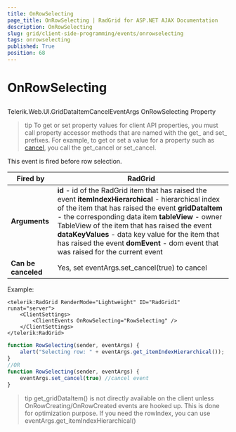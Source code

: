 ```yaml
---
title: OnRowSelecting
page_title: OnRowSelecting | RadGrid for ASP.NET AJAX Documentation
description: OnRowSelecting
slug: grid/client-side-programming/events/onrowselecting
tags: onrowselecting
published: True
position: 68
---
```


# OnRowSelecting



## 

Telerik.Web.UI.GridDataItemCancelEventArgs OnRowSelecting Property

>tip To get or set property values for client API properties, you must call property accessor methods that are named with the get_ and set_ prefixes. For example, to get or set a value for a property such as [cancel](http://msdn.microsoft.com/en-us/library/bb310859.aspx), you call the get_cancel or set_cancel.
>


This event is fired before row selection.


|  **Fired by**  | RadGrid |
| ------ | ------ |
| **Arguments** | **id** - id of the RadGrid item that has raised the event **itemIndexHierarchical** - hierarchical index of the item that has raised the event **gridDataItem** - the corresponding data item **tableView** - owner TableView of the item that has raised the event **dataKeyValues** - data key value for the item that has raised the event **domEvent** - dom event that was raised for the current event|
| **Can be canceled** |Yes, set eventArgs.set_cancel(true) to cancel|

Example:

````ASP.NET
<telerik:RadGrid RenderMode="Lightweight" ID="RadGrid1" runat="server">
    <ClientSettings>
        <ClientEvents OnRowSelecting="RowSelecting" />
    </ClientSettings>
</telerik:RadGrid>
````



````JavaScript
function RowSelecting(sender, eventArgs) {
    alert("Selecting row: " + eventArgs.get_itemIndexHierarchical());
}
//OR
function RowSelecting(sender, eventArgs) {
    eventArgs.set_cancel(true) //cancel event
}
````



>tip get_gridDataItem() is not directly available on the client unless OnRowCreating/OnRowCreated events are hooked up. This is done for optimization purpose. If you need the rowIndex, you can use eventArgs.get_itemIndexHierarchical()
>

